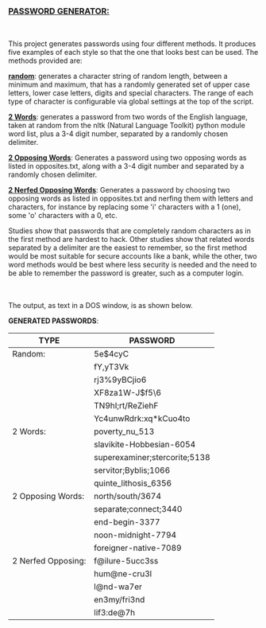 <h3><u>PASSWORD GENERATOR:</u></h3>
<br>

This project generates passwords using four different methods.  It produces
five examples of each style so that the one that looks best can be used.  The
methods provided are:<br>

<b><u>random</u></b>: generates a character string of random length, between a minimum
and maximum, that has a randomly generated set of upper case letters, lower
case letters, digits and special characters.  The range of each type of 
character is configurable via global settings at the top of the script.<br>

<b><u>2 Words</u></b>: generates a password from two words of the English language, taken
at random from the nltk (Natural Language Toolkit) python module word list,
plus a 3-4 digit number, separated by a randomly chosen delimiter.<br>

<b><u>2 Opposing Words</u></b>: Generates a password using two opposing words as listed in
opposites.txt, along with a 3-4 digit number and separated by a randomly chosen
delimiter.<br>

<b><u>2 Nerfed Opposing Words</u></b>: Generates a password by choosing two opposing words
as listed in opposites.txt and nerfing them with letters and characters, for 
instance by replacing some 'i' characters with a 1 (one), some 'o' characters
with a 0, etc.

Studies show that passwords that are completely random characters as in the
first method are hardest to hack.  Other studies show that related words separated
by a delimiter are the easiest to remember, so the first method would be most
suitable for secure accounts like a bank, while the other, two word methods
would be best where less security is needed and the need to be able to remember
the password is greater, such as a computer login.

<br>
<br>
The output, as text in a DOS window, is as shown below.

**GENERATED PASSWORDS**:

  | TYPE               | PASSWORD                      |
  |--------------------|-------------------------------|
  | Random:            | 5e$4cyC                       |
  |                    | fY,yT3Vk                      |
  |                    | rj3%9yBCjio6                  |
  |                    | XF8za1W-J$f5\6                |
  |                    | TN9hI;rt/ReZiehF              |
  |                    | Yc4unwRdrk:xq*kCuo4to         |
  | 2 Words:           | poverty_nu_513                |
  |                    | slavikite-Hobbesian-6054      |
  |                    | superexaminer;stercorite;5138 |
  |                    | servitor;Byblis;1066          |
  |                    | quinte_lithosis_6356          |
  | 2 Opposing Words:  | north/south/3674              |
  |                    | separate;connect;3440         |
  |                    | end-begin-3377                |
  |                    | noon-midnight-7794            |
  |                    | foreigner-native-7089         |
  | 2 Nerfed Opposing: | f@ilure-5ucc3ss               |
  |                    | hum@ne-cru3l                  |
  |                    | l@nd-wa7er                    |
  |                    | en3my/fri3nd                  |
  |                    | lif3:de@7h                    |



